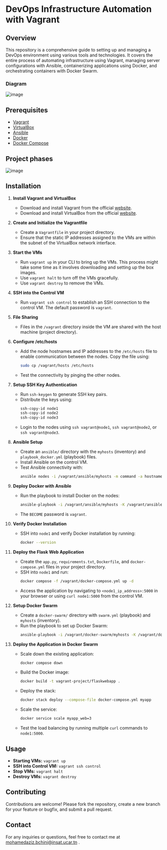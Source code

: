 # DevOps Infrastructure Automation with Vagrant

## Overview

This repository is a comprehensive guide to setting up and managing a DevOps environment using various tools and technologies. It covers the entire process of automating infrastructure using Vagrant, managing server configurations with Ansible, containerizing applications using Docker, and orchestrating containers with Docker Swarm.

### Diagram
![image](https://github.com/user-attachments/assets/6c1c8469-13a7-4323-8d51-ba24348e5a67)

## Prerequisites
- [Vagrant](https://www.vagrantup.com/downloads)
- [VirtualBox](https://www.virtualbox.org/wiki/Downloads)
- [Ansible](https://docs.ansible.com/ansible/latest/installation_guide/intro_installation.html)
- [Docker](https://docs.docker.com/get-docker/)
- [Docker Compose](https://docs.docker.com/compose/install/)

## Project phases
![image](https://github.com/user-attachments/assets/25843ad2-871e-4b85-b0a2-a4c33e43fbb4)

## Installation

1. **Install Vagrant and VirtualBox**
   - Download and install Vagrant from the official [website](https://www.vagrantup.com/downloads).
   - Download and install VirtualBox from the official [website](https://www.virtualbox.org/wiki/Downloads).

2. **Create and Initialize the Vagrantfile**
   - Create a `Vagrantfile` in your project directory.
   - Ensure that the static IP addresses assigned to the VMs are within the subnet of the VirtualBox network interface.

3. **Start the VMs**
   - Run `vagrant up` in your CLI to bring up the VMs. This process might take some time as it involves downloading and setting up the box images.
   - Use `vagrant halt` to turn off the VMs gracefully.
   - Use `vagrant destroy` to remove the VMs.

4. **SSH into the Control VM**
   - Run `vagrant ssh control` to establish an SSH connection to the control VM. The default password is `vagrant`.

5. **File Sharing**
   - Files in the `/vagrant` directory inside the VM are shared with the host machine (project directory).

6. **Configure /etc/hosts**
   - Add the node hostnames and IP addresses to the `/etc/hosts` file to enable communication between the nodes. Copy the file using:
     ```bash
     sudo cp /vagrant/hosts /etc/hosts
     ```
   - Test the connectivity by pinging the other nodes.

7. **Setup SSH Key Authentication**
   - Run `ssh-keygen` to generate SSH key pairs.
   - Distribute the keys using:
     ```bash
     ssh-copy-id node1
     ssh-copy-id node2
     ssh-copy-id node3
     ```
   - Login to the nodes using `ssh vagrant@node1`, `ssh vagrant@node2`, or `ssh vagrant@node3`.

8. **Ansible Setup**
   - Create an `ansible/` directory with the `myhosts` (inventory) and `playbook_docker.yml` (playbook) files.
   - Install Ansible on the control VM.
   - Test Ansible connectivity with:
     ```bash
     ansible nodes -i /vagrant/ansible/myhosts -m command -a hostname
     ```

9. **Deploy Docker with Ansible**
   - Run the playbook to install Docker on the nodes:
     ```bash
     ansible-playbook -i /vagrant/ansible/myhosts -K /vagrant/ansible/playbook_docker.yml
     ```
   - The `BECOME` password is `vagrant`.

10. **Verify Docker Installation**
    - SSH into `node1` and verify Docker installation by running:
      ```bash
      docker --version
      ```

11. **Deploy the Flask Web Application**
    - Create the `app.py`, `requirements.txt`, `Dockerfile`, and `docker-compose.yml` files in your project directory.
    - SSH into `node1` and run:
      ```bash
      docker compose -f /vagrant/docker-compose.yml up -d
      ```
    - Access the application by navigating to `<node1_ip_address>:5000` in your browser or using `curl node1:5000` from the control VM.

12. **Setup Docker Swarm**
    - Create a `docker-swarm/` directory with `swarm.yml` (playbook) and `myhosts` (inventory).
    - Run the playbook to set up Docker Swarm:
      ```bash
      ansible-playbook -i /vagrant/docker-swarm/myhosts -K /vagrant/docker-swarm/swarm.yml
      ```

13. **Deploy the Application in Docker Swarm**
    - Scale down the existing application:
      ```bash
      docker compose down
      ```
    - Build the Docker image:
      ```bash
      docker build -t vagrant-project/flaskwebapp .
      ```
    - Deploy the stack:
      ```bash
      docker stack deploy --compose-file docker-compose.yml myapp
      ```
    - Scale the service:
      ```bash
      docker service scale myapp_web=3
      ```
    - Test the load balancing by running multiple `curl` commands to `node1:5000`.

## Usage

- **Starting VMs:** `vagrant up`
- **SSH into Control VM:** `vagrant ssh control`
- **Stop VMs:** `vagrant halt`
- **Destroy VMs:** `vagrant destroy`
  
## Contributing
Contributions are welcome! Please fork the repository, create a new branch for your feature or bugfix, and submit a pull request.

## Contact
For any inquiries or questions, feel free to contact me at mohamedaziz.bchini@insat.ucar.tn .
